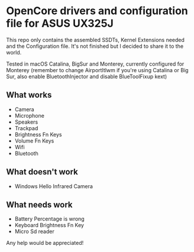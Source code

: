 # OpenCore drivers and configuration file for ASUS UX325J

This repo only contains the assembled SSDTs, Kernel Extensions needed and the Configuration file. It's not finished but I decided to share it to the world.

Tested in macOS Catalina, BigSur and Monterey, currently configured for Monterey (remember to change AirportItlwm if you're using Catalina or Big Sur, also enable BluetoothInjector and disable BlueToolFixup kext)

## What works

* Camera
* Microphone
* Speakers
* Trackpad
* Brightness Fn Keys
* Volume Fn Keys
* Wifi
* Bluetooth

## What doesn't work

* Windows Hello Infrared Camera

## What needs work

* Battery Percentage is wrong
* Keyboard Brightness Fn Key
* Micro Sd reader

Any help would be appreciated!
